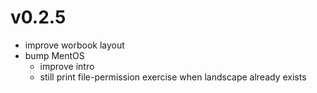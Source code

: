 # v0.2.5
* improve worbook layout
* bump MentOS
  * improve intro
  * still print file-permission exercise when landscape already exists

